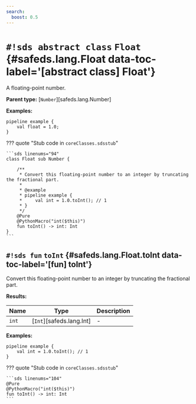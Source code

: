 ```yaml
---
search:
  boost: 0.5
---
```


# `#!sds abstract class` `Float` {#safeds.lang.Float data-toc-label='[abstract class] Float'}

A floating-point number.

**Parent type:** [`Number`][safeds.lang.Number]

**Examples:**

```sds
pipeline example {
    val float = 1.0;
}
```

??? quote "Stub code in `coreClasses.sdsstub`"

    ```sds linenums="94"
    class Float sub Number {

        /**
         * Convert this floating-point number to an integer by truncating the fractional part.
         *
         * @example
         * pipeline example {
         *     val int = 1.0.toInt(); // 1
         * }
         */
        @Pure
        @PythonMacro("int($this)")
        fun toInt() -> int: Int
    }
    ```

## `#!sds fun` `toInt` {#safeds.lang.Float.toInt data-toc-label='[fun] toInt'}

Convert this floating-point number to an integer by truncating the fractional part.

**Results:**

| Name | Type | Description |
|------|------|-------------|
| `int` | [`Int`][safeds.lang.Int] | - |

**Examples:**

```sds hl_lines="2"
pipeline example {
    val int = 1.0.toInt(); // 1
}
```

??? quote "Stub code in `coreClasses.sdsstub`"

    ```sds linenums="104"
    @Pure
    @PythonMacro("int($this)")
    fun toInt() -> int: Int
    ```
